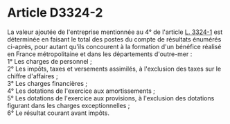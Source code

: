# Article D3324-2

La valeur ajoutée de l'entreprise mentionnée au 4° de l'article [L. 3324-1][1] est déterminée en faisant le total des postes du compte de résultats énumérés ci-après, pour autant qu'ils concourent à la formation d'un bénéfice réalisé en France métropolitaine et dans les départements d'outre-mer :   
1° Les charges de personnel ;   
2° Les impôts, taxes et versements assimilés, à l'exclusion des taxes sur le chiffre d'affaires ;   
3° Les charges financières ;   
4° Les dotations de l'exercice aux amortissements ;   
5° Les dotations de l'exercice aux provisions, à l'exclusion des dotations figurant dans les charges exceptionnelles ;   
6° Le résultat courant avant impôts.

 [1]: /affichCodeArticle.do?cidTexte=LEGITEXT000006072050&idArticle=LEGIARTI000006903016&dateTexte=&categorieLien=cid